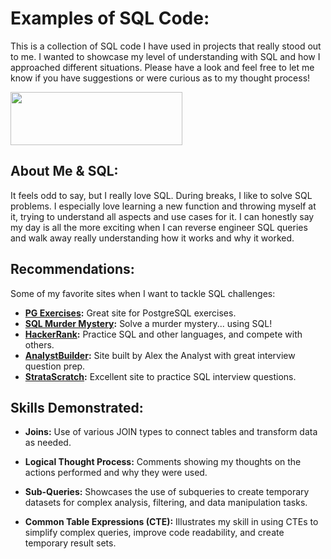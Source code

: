 # Examples of SQL Code:
This is a collection of SQL code I have used in projects that really stood out to me.  I wanted to showcase my level of understanding with SQL and how I approached different situations.  Please have a look and feel free to let me know if you have suggestions or were curious as to my thought process!

<img src="http://i.imgur.com/3TurqHH.png" width="275" height="85">

## About Me & SQL:
It feels odd to say, but I really love SQL.  During breaks, I like to solve SQL problems.  I especially love learning a new function and throwing myself at it, trying to understand all aspects and use cases for it.  I can honestly say my day is all the more exciting when I can reverse engineer SQL queries and walk away really understanding how it works and why it worked.

## Recommendations:
Some of my favorite sites when I want to tackle SQL challenges:

- **[PG Exercises](https://pgexercises.com):** Great site for PostgreSQL exercises.
- **[SQL Murder Mystery](https://mystery.knightlab.com):** Solve a murder mystery... using SQL!
- **[HackerRank](https://www.hackerrank.com):** Practice SQL and other languages, and compete with others.
- **[AnalystBuilder](https://www.analystbuilder.com):** Site built by Alex the Analyst with great interview question prep.
- **[StrataScratch](https://platform.stratascratch.com):** Excellent site to practice SQL interview questions.

## Skills Demonstrated:

- **Joins:** Use of various JOIN types to connect tables and transform data as needed.

- **Logical Thought Process:** Comments showing my thoughts on the actions performed and why they were used.

- **Sub-Queries:** Showcases the use of subqueries to create temporary datasets for complex analysis, filtering, and data manipulation tasks.

- **Common Table Expressions (CTE):** Illustrates my skill in using CTEs to simplify complex queries, improve code readability, and create temporary result sets.
